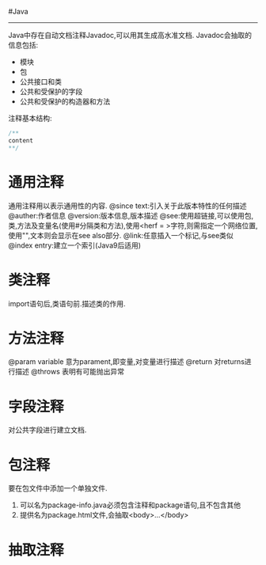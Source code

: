 #Java 

---
Java中存在自动文档注释Javadoc,可以用其生成高水准文档.
Javadoc会抽取的信息包括:
 - 模块
 - 包
 - 公共接口和类
 - 公共和受保护的字段
 - 公共和受保护的构造器和方法

注释基本结构:
```Java
/**
content
**/
```
# 通用注释
通用注释用以表示通用性的内容.
@since text:引入关于此版本特性的任何描述
@auther:作者信息
@version:版本信息,版本描述
@see:使用超链接,可以使用包,类,方法及变量名(使用#分隔类和方法),使用<herf = >字符,则需指定一个网络位置,使用"",文本则会显示在see also部分.
@link:任意插入一个标记,与see类似
@index entry:建立一个索引(Java9后适用)

# 类注释
import语句后,类语句前.描述类的作用.

# 方法注释
@param variable  意为parament,即变量,对变量进行描述
@return 对returns进行描述
@throws 表明有可能抛出异常

# 字段注释
对公共字段进行建立文档.

# 包注释
要在包文件中添加一个单独文件.
1. 可以名为package-info.java必须包含注释和package语句,且不包含其他
2. 提供名为package.html文件,会抽取\<body>...\</body>

# 抽取注释


